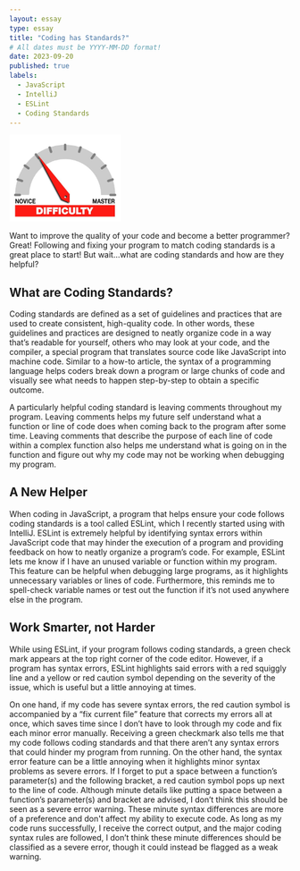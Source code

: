 ```yaml
---
layout: essay
type: essay
title: "Coding has Standards?"
# All dates must be YYYY-MM-DD format!
date: 2023-09-20
published: true
labels:
  - JavaScript
  - IntelliJ
  - ESLint
  - Coding Standards
---
```


<img width="200px" class="rounded float-start pe-4" src="../img/difficulty/degree_difficulty.jpg">

Want to improve the quality of your code and become a better programmer? Great! Following and fixing your program to match coding standards is a great place to start! But wait…what are coding standards and how are they helpful? 

## What are Coding Standards? 

Coding standards are defined as a set of guidelines and practices that are used to create consistent, high-quality code. In other words, these guidelines and practices are designed to neatly organize code in a way that’s readable for yourself, others who may look at your code, and the compiler, a special program that translates source code like JavaScript into machine code. Similar to a how-to article, the syntax of a programming language helps coders break down a program or large chunks of code and visually see what needs to happen step-by-step to obtain a specific outcome. 

A particularly helpful coding standard is leaving comments throughout my program. Leaving comments helps my future self understand what a function or line of code does when coming back to the program after some time. Leaving comments that describe the purpose of each line of code within a complex function also helps me understand what is going on in the function and figure out why my code may not be working when debugging my program. 


## A New Helper 

When coding in JavaScript, a program that helps ensure your code follows coding standards is a tool called ESLint, which I recently started using with IntelliJ. ESLint is extremely helpful by identifying syntax errors within JavaScript code that may hinder the execution of a program and providing feedback on how to neatly organize a program’s code. For example, ESLint lets me know if I have an unused variable or function within my program. This feature can be helpful when debugging large programs, as it highlights unnecessary variables or lines of code. Furthermore, this reminds me to spell-check variable names or test out the function if it’s not used anywhere else in the program.

## Work Smarter, not Harder 

While using ESLint, if your program follows coding standards, a green check mark appears at the top right corner of the code editor. However, if a program has syntax errors, ESLint highlights said errors with a red squiggly line and a yellow or red caution symbol depending on the severity of the issue, which is useful but a little annoying at times. 

On one hand, if my code has severe syntax errors, the red caution symbol is accompanied by a “fix current file” feature that corrects my errors all at once, which saves time since I don’t have to look through my code and fix each minor error manually. Receiving a green checkmark also tells me that my code follows coding standards and that there aren’t any syntax errors that could hinder my program from running. On the other hand, the syntax error feature can be a little annoying when it highlights minor syntax problems as severe errors. If I forget to put a space between a function’s parameter(s) and the following bracket, a red caution symbol pops up next to the line of code. Although minute details like putting a space between a function’s parameter(s) and bracket are advised, I don’t think this should be seen as a severe error warning. These minute syntax differences are more of a preference and don't affect my ability to execute code. As long as my code runs successfully, I receive the correct output, and the major coding syntax rules are followed, I don’t think these minute differences should be classified as a severe error, though it could instead be flagged as a weak warning. 
